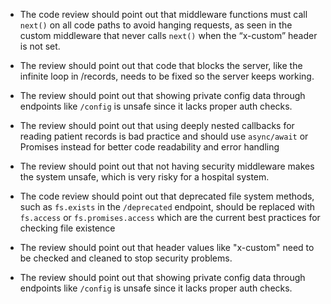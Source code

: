 - The code review should point out that middleware functions must call `next()` on all code paths to avoid hanging requests, as seen in the custom middleware that never calls `next()` when the “x-custom” header is not set.

- The review should point out that code that blocks the server, like the infinite loop in /records, needs to be fixed so the server keeps working.

- The review should point out that showing private config data through endpoints like `/config` is unsafe since it lacks proper auth checks.

- The review should point out that using deeply nested callbacks for reading patient records is bad practice and should use `async/await` or Promises instead for better code readability and error handling

- The review should point out that not having security middleware makes the system unsafe, which is very risky for a hospital system.

- The code review should point out that deprecated file system methods, such as `fs.exists` in the `/deprecated` endpoint, should be replaced with `fs.access` or `fs.promises.access` which are the current best practices for checking file existence

- The review should point out that header values like "x-custom" need to be checked and cleaned to stop security problems.

- The review should point out that showing private config data through endpoints like `/config` is unsafe since it lacks proper auth checks.